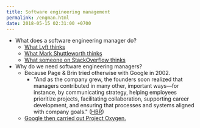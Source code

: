 ```yaml
---
title: Software engineering management
permalink: /engman.html
date: 2018-05-15 02:31:00 +0700
---
```


- What does a software engineering manager do?
    - [What Lyft thinks](https://www.lyft.com/jobs/software-engineering-manager)
    - [What Mark Shuttleworth thinks](http://www.markshuttleworth.com/archives/694)
    - [What someone on StackOverflow thinks](http://softwareengineering.stackexchange.com/questions/19267/the-written-roles-of-software-development-manager)
- Why do we need software engineering managers?
    - Because Page & Brin tried otherwise with Google in 2002.
        - "And as the company grew, the founders soon realized that managers contributed in many other,
        important ways—for instance, by communicating strategy, helping employees prioritize projects,
        facilitating collaboration, supporting career development,
        and ensuring that processes and systems aligned with company goals."
        ([HBR](https://hbr.org/2013/12/how-google-sold-its-engineers-on-management))
    - [Google then carried out Project Oxygen.](https://www.thestreet.com/story/12328981/1/googles-project-oxygen-pumps-fresh-air-into-management.html)
